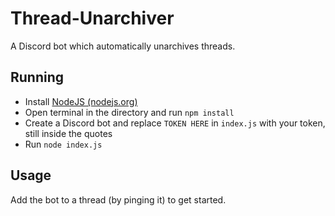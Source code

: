 # Thread-Unarchiver
A Discord bot which automatically unarchives threads.

## Running
- Install [NodeJS (nodejs.org)](https://nodejs.org/en/)
- Open terminal in the directory and run `npm install`
- Create a Discord bot and replace `TOKEN HERE` in `index.js` with your token, still inside the quotes
- Run `node index.js`

## Usage
Add the bot to a thread (by pinging it) to get started.
